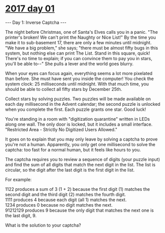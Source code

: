 # [2017 day 01](https://adventofcode.com/2017/day/1)

--- Day 1: Inverse Captcha ---

The night before Christmas, one of Santa's Elves calls you in a panic. "The printer's broken! We can't print the Naughty or Nice List!" By the time you make it to sub-basement 17, there are only a few minutes until midnight. "We have a big problem," she says; "there must be almost fifty bugs in this system, but nothing else can print The List. Stand in this square, quick! There's no time to explain; if you can convince them to pay you in stars, you'll be able to--" She pulls a lever and the world goes blurry.



When your eyes can focus again, everything seems a lot more pixelated than before. She must have sent you inside the computer! You check the system clock: 25 milliseconds until midnight. With that much time, you should be able to collect all fifty stars by December 25th.



Collect stars by solving puzzles.  Two puzzles will be made available on each day millisecond in the Advent calendar; the second puzzle is unlocked when you complete the first.  Each puzzle grants one star. Good luck!



You're standing in a room with "digitization quarantine" written in LEDs along one wall. The only door is locked, but it includes a small interface. "Restricted Area - Strictly No Digitized Users Allowed."



It goes on to explain that you may only leave by solving a captcha to prove you're not a human. Apparently, you only get one millisecond to solve the captcha: too fast for a normal human, but it feels like hours to you.



The captcha requires you to review a sequence of digits (your puzzle input) and find the sum of all digits that match the next digit in the list. The list is circular, so the digit after the last digit is the first digit in the list.



For example:



1122 produces a sum of 3 (1 + 2) because the first digit (1) matches the second digit and the third digit (2) matches the fourth digit.\
1111 produces 4 because each digit (all 1) matches the next.\
1234 produces 0 because no digit matches the next.\
91212129 produces 9 because the only digit that matches the next one is the last digit, 9.



What is the solution to your captcha?



